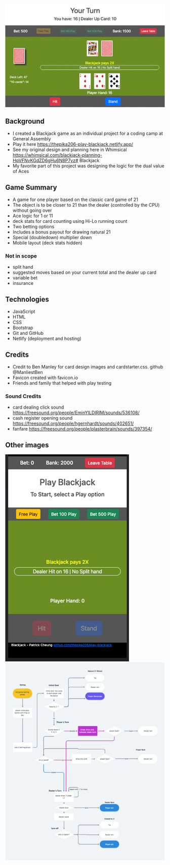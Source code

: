 ![Alt text](./game-image-1.png?raw=true "image captured from game")

## Background
- I created a Blackjack game as an individual project for a coding camp at General Assembly
- Play it here https://thepika206-play-blackjack.netlify.app/
- See my original design and planning here in Whimsical https://whimsical.com/blackjack-planning-HpVFNvKGdZD6gHu6N8P7yz# Blackjack
- My favorite part of this project was designing the logic for the dual value of Aces

  
## Game Summary
- A game for one player based on the classic card game of 21
- The object is to be closer to 21 than the dealer (controlled by the CPU) without going over
- Ace logic for 1 or 11
- deck stats for card counting using Hi-Lo running count
- Two betting options
- Includes a bonus payout for drawing natural 21
- Special (doubledown) multiplier down
- Mobile layout (deck stats hidden)

### Not in scope
- split hand
- suggested moves based on your current total and the dealer up card
- variable bet
- insurance


## Technologies
- JavaScript
- HTML
- CSS
- Bootstrap
- Git and GitHub
- Netlify (deployment and hosting)

## Credits
- Credit to Ben Manley for card design images and cardstarter.css.   github @ManliestBen
- Favicon created with favicon.io
- Friends and family that helped with play testing
### Sound Credits
  - card dealing click sound https://freesound.org/people/EminYILDIRIM/sounds/536108/
  - cash register opening sound https://freesound.org/people/hgernhardt/sounds/402651/
  - fanfare https://freesound.org/people/plasterbrain/sounds/397354/

## Other images
![Alt text](./game-image-2.png?raw=true "image captured from game")
![Alt text](./game-flow.png?raw=true "image captured from game")